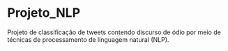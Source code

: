 # Projeto_NLP
Projeto de classificação de tweets contendo discurso de ódio por meio de técnicas de processamento de linguagem natural (NLP).
